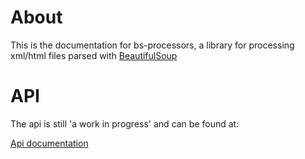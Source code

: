 # About

This is the documentation for bs-processors, a library for processing xml/html files parsed with 
[BeautifulSoup](https://www.crummy.com/software/BeautifulSoup/bs4/doc/)

# API  
  The api is still 'a work in progress' and can be found at:
  
[Api documentation](bs_processors/index.html)
